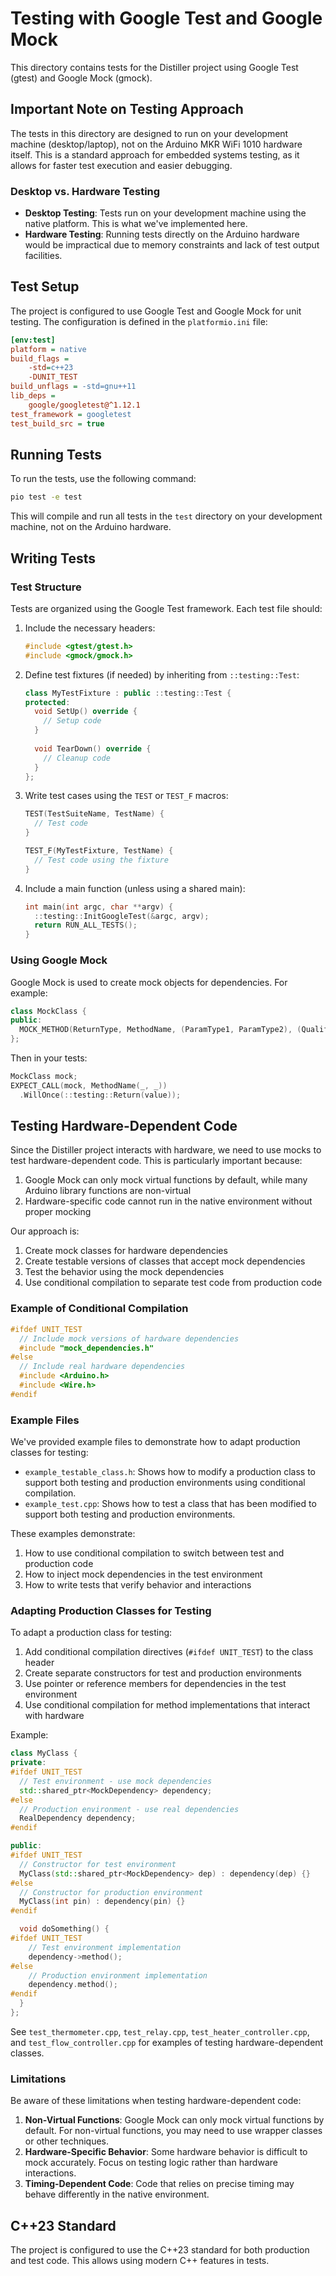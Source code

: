 # Testing with Google Test and Google Mock

This directory contains tests for the Distiller project using Google Test (gtest) and Google Mock (gmock).

## Important Note on Testing Approach

The tests in this directory are designed to run on your development machine (desktop/laptop), not on the Arduino MKR WiFi 1010 hardware itself. This is a standard approach for embedded systems testing, as it allows for faster test execution and easier debugging.

### Desktop vs. Hardware Testing

- **Desktop Testing**: Tests run on your development machine using the native platform. This is what we've implemented here.
- **Hardware Testing**: Running tests directly on the Arduino hardware would be impractical due to memory constraints and lack of test output facilities.

## Test Setup

The project is configured to use Google Test and Google Mock for unit testing. The configuration is defined in the `platformio.ini` file:

```ini
[env:test]
platform = native
build_flags = 
	-std=c++23
	-DUNIT_TEST
build_unflags = -std=gnu++11
lib_deps =
	google/googletest@^1.12.1
test_framework = googletest
test_build_src = true
```

## Running Tests

To run the tests, use the following command:

```bash
pio test -e test
```

This will compile and run all tests in the `test` directory on your development machine, not on the Arduino hardware.

## Writing Tests

### Test Structure

Tests are organized using the Google Test framework. Each test file should:

1. Include the necessary headers:
   ```cpp
   #include <gtest/gtest.h>
   #include <gmock/gmock.h>
   ```

2. Define test fixtures (if needed) by inheriting from `::testing::Test`:
   ```cpp
   class MyTestFixture : public ::testing::Test {
   protected:
     void SetUp() override {
       // Setup code
     }
     
     void TearDown() override {
       // Cleanup code
     }
   };
   ```

3. Write test cases using the `TEST` or `TEST_F` macros:
   ```cpp
   TEST(TestSuiteName, TestName) {
     // Test code
   }
   
   TEST_F(MyTestFixture, TestName) {
     // Test code using the fixture
   }
   ```

4. Include a main function (unless using a shared main):
   ```cpp
   int main(int argc, char **argv) {
     ::testing::InitGoogleTest(&argc, argv);
     return RUN_ALL_TESTS();
   }
   ```

### Using Google Mock

Google Mock is used to create mock objects for dependencies. For example:

```cpp
class MockClass {
public:
  MOCK_METHOD(ReturnType, MethodName, (ParamType1, ParamType2), (Qualifiers));
};
```

Then in your tests:

```cpp
MockClass mock;
EXPECT_CALL(mock, MethodName(_, _))
  .WillOnce(::testing::Return(value));
```

## Testing Hardware-Dependent Code

Since the Distiller project interacts with hardware, we need to use mocks to test hardware-dependent code. This is particularly important because:

1. Google Mock can only mock virtual functions by default, while many Arduino library functions are non-virtual
2. Hardware-specific code cannot run in the native environment without proper mocking

Our approach is:

1. Create mock classes for hardware dependencies
2. Create testable versions of classes that accept mock dependencies
3. Test the behavior using the mock dependencies
4. Use conditional compilation to separate test code from production code

### Example of Conditional Compilation

```cpp
#ifdef UNIT_TEST
  // Include mock versions of hardware dependencies
  #include "mock_dependencies.h"
#else
  // Include real hardware dependencies
  #include <Arduino.h>
  #include <Wire.h>
#endif
```

### Example Files

We've provided example files to demonstrate how to adapt production classes for testing:

- `example_testable_class.h`: Shows how to modify a production class to support both testing and production environments using conditional compilation.
- `example_test.cpp`: Shows how to test a class that has been modified to support both testing and production environments.

These examples demonstrate:
1. How to use conditional compilation to switch between test and production code
2. How to inject mock dependencies in the test environment
3. How to write tests that verify behavior and interactions

### Adapting Production Classes for Testing

To adapt a production class for testing:

1. Add conditional compilation directives (`#ifdef UNIT_TEST`) to the class header
2. Create separate constructors for test and production environments
3. Use pointer or reference members for dependencies in the test environment
4. Use conditional compilation for method implementations that interact with hardware

Example:

```cpp
class MyClass {
private:
#ifdef UNIT_TEST
  // Test environment - use mock dependencies
  std::shared_ptr<MockDependency> dependency;
#else
  // Production environment - use real dependencies
  RealDependency dependency;
#endif

public:
#ifdef UNIT_TEST
  // Constructor for test environment
  MyClass(std::shared_ptr<MockDependency> dep) : dependency(dep) {}
#else
  // Constructor for production environment
  MyClass(int pin) : dependency(pin) {}
#endif

  void doSomething() {
#ifdef UNIT_TEST
    // Test environment implementation
    dependency->method();
#else
    // Production environment implementation
    dependency.method();
#endif
  }
};
```

See `test_thermometer.cpp`, `test_relay.cpp`, `test_heater_controller.cpp`, and `test_flow_controller.cpp` for examples of testing hardware-dependent classes.

### Limitations

Be aware of these limitations when testing hardware-dependent code:

1. **Non-Virtual Functions**: Google Mock can only mock virtual functions by default. For non-virtual functions, you may need to use wrapper classes or other techniques.
2. **Hardware-Specific Behavior**: Some hardware behavior is difficult to mock accurately. Focus on testing logic rather than hardware interactions.
3. **Timing-Dependent Code**: Code that relies on precise timing may behave differently in the native environment.

## C++23 Standard

The project is configured to use the C++23 standard for both production and test code. This allows using modern C++ features in tests.
